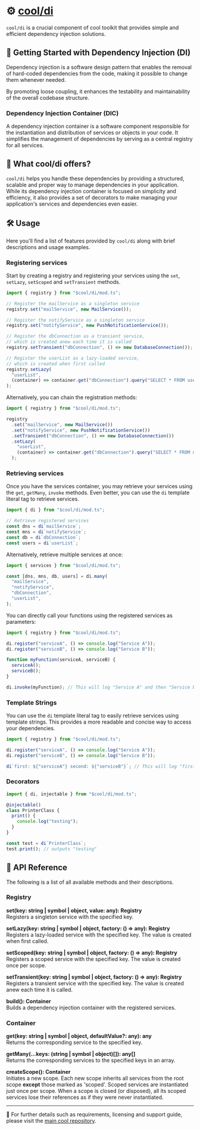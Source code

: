 # ⚙️ [cool/di](./)

`cool/di` is a crucial component of cool toolkit that provides simple and
efficient dependency injection solutions.

## 🚀 Getting Started with Dependency Injection (DI)

Dependency injection is a software design pattern that enables the removal of
hard-coded dependencies from the code, making it possible to change them
whenever needed.

By promoting loose coupling, it enhances the testability and maintainability of
the overall codebase structure.

### Dependency Injection Container (DIC)

A dependency injection container is a software component responsible for the
instantiation and distribution of services or objects in your code. It
simplifies the management of dependencies by serving as a central registry for
all services.

## 🤔 What cool/di offers?

`cool/di` helps you handle these dependencies by providing a structured,
scalable and proper way to manage dependencies in your application. While its
dependency injection container is focused on simplicity and efficiency, it also
provides a set of decorators to make managing your application's services and
dependencies even easier.

## 🛠 Usage

Here you'll find a list of features provided by `cool/di` along with brief
descriptions and usage examples.

### Registering services

Start by creating a registry and registering your services using the `set`,
`setLazy`, `setScoped` and `setTransient` methods.

```js
import { registry } from "$cool/di/mod.ts";

// Register the mailService as a singleton service
registry.set("mailService", new MailService());

// Register the notifyService as a singleton service
registry.set("notifyService", new PushNotificationService());

// Register the dbConnection as a transient service,
// which is created anew each time it is called
registry.setTransient("dbConnection", () => new DatabaseConnection());

// Register the userList as a lazy-loaded service,
// which is created when first called
registry.setLazy(
  "userList",
  (container) => container.get("dbConnection").query("SELECT * FROM users"),
);
```

Alternatively, you can chain the registration methods:

```js
import { registry } from "$cool/di/mod.ts";

registry
  .set("mailService", new MailService())
  .set("notifyService", new PushNotificationService())
  .setTransient("dbConnection", () => new DatabaseConnection())
  .setLazy(
    "userList",
    (container) => container.get("dbConnection").query("SELECT * FROM users"),
  );
```

### Retrieving services

Once you have the services container, you may retrieve your services using the
`get`, `getMany`, `invoke` methods. Even better, you can use the `di` template
literal tag to retrieve services.

```js
import { di } from "$cool/di/mod.ts";

// Retrieve registered services
const dns = di`mailService`;
const mns = di`notifyService`;
const db = di`dbConnection`;
const users = di`userList`;
```

Alternatively, retrieve multiple services at once:

```js
import { services } from "$cool/di/mod.ts";

const [dns, mns, db, users] = di.many(
  "mailService",
  "notifyService",
  "dbConnection",
  "userList",
);
```

You can directly call your functions using the registered services as
parameters:

```js
import { registry } from "$cool/di/mod.ts";

di.register("serviceA", () => console.log("Service A"));
di.register("serviceB", () => console.log("Service B"));

function myFunction(serviceA, serviceB) {
  serviceA();
  serviceB();
}

di.invoke(myFunction); // This will log "Service A" and then "Service B"
```

### Template Strings

You can use the `di` template literal tag to easily retrieve services using
template strings. This provides a more readable and concise way to access your
dependencies.

```js
import { registry } from "$cool/di/mod.ts";

di.register("serviceA", () => console.log("Service A"));
di.register("serviceB", () => console.log("Service B"));

di`first: ${"serviceA"} second: ${"serviceB"}`; // This will log "first: Service A second: Service B"
```

### Decorators

```js
import { di, injectable } from "$cool/di/mod.ts";

@injectable()
class PrinterClass {
  print() {
    console.log("testing");
  }
}

const test = di`PrinterClass`;
test.print(); // outputs "testing"
```

## 📕 API Reference

The following is a list of all available methods and their descriptions.

### Registry

**set(key: string | symbol | object, value: any): Registry**\
Registers a singleton service with the specified key.

**setLazy(key: string | symbol | object, factory: () => any): Registry**\
Registers a lazy-loaded service with the specified key. The value is created
when first called.

**setScoped(key: string | symbol | object, factory: () => any): Registry**\
Registers a scoped service with the specified key. The value is created once per
scope.

**setTransient(key: string | symbol | object, factory: () => any): Registry**\
Registers a transient service with the specified key. The value is created anew
each time it is called.

**build(): Container**\
Builds a dependency injection container with the registered services.

### Container

**get(key: string | symbol | object, defaultValue?: any): any**\
Returns the corresponding service to the specified key.

**getMany(...keys: (string | symbol | object)[]): any[]**\
Returns the corresponding services to the specified keys in an array.

**createScope(): Container**\
Initiates a new scope. Each new scope inherits all services from the root scope
**except** those marked as 'scoped'. Scoped services are instantiated just once
per scope. When a scope is closed (or disposed), all its scoped services lose
their references as if they were never instantiated.

---

🔗 For further details such as requirements, licensing and support guide, please
visit the [main cool repository](https://github.com/eser/cool).
